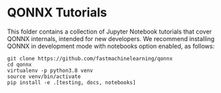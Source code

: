 # QONNX Tutorials

This folder contains a collection of Jupyter Notebook tutorials that cover QONNX internals, intended for new developers.
We recommend installing QONNX in development mode with notebooks option enabled, as follows:

```
git clone https://github.com/fastmachinelearning/qonnx
cd qonnx
virtualenv -p python3.8 venv
source venv/bin/activate
pip install -e .[testing, docs, notebooks]
```
